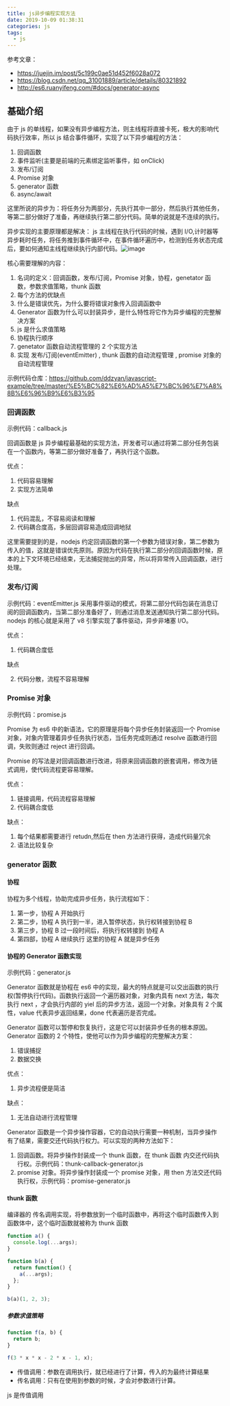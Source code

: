 ```yaml
---
title: js异步编程实现方法
date: 2019-10-09 01:38:31
categories: js
tags:
  - js
---
```


参考文章：

- https://juejin.im/post/5c199c0ae51d452f6028a072
- https://blog.csdn.net/qq_31001889/article/details/80321892
- http://es6.ruanyifeng.com/#docs/generator-async

## 基础介绍

由于 js 的单线程，如果没有异步编程方法，则主线程将直接卡死，极大的影响代码执行效率，所以 js 结合事件循环，实现了以下异步编程的方法：

1. 回调函数
2. 事件监听(主要是前端的元素绑定监听事件，如 onClick)
3. 发布/订阅
4. Promise 对象
5. generator 函数
6. async/await

这里所说的异步为：将任务分为两部分，先执行其中一部分，然后执行其他任务，等第二部分做好了准备，再继续执行第二部分代码。简单的说就是不连续的执行。

异步实现的主要原理都是解决： js 主线程在执行代码的时候，遇到 I/O,计时器等异步耗时任务，将任务推到事件循环中，在事件循环遍历中，检测到任务状态完成后，要如何通知主线程继续执行内部代码。![image](http://www.runoob.com/wp-content/uploads/2015/09/event_loop.jpg)

核心需要理解的内容：

1. 名词的定义：回调函数，发布/订阅，Promise 对象，协程，genetator 函数，参数求值策略，thunk 函数
2. 每个方法的优缺点
3. 什么是错误优先，为什么要将错误对象传入回调函数中
4. Generator 函数为什么可以封装异步，是什么特性将它作为异步编程的完整解决方案
5. js 是什么求值策略
6. 协程执行顺序
7. genetator 函数自动流程管理的 2 个实现方法
8. 实现 发布/订阅(eventEmitter) , thunk 函数的自动流程管理 , promise 对象的自动流程管理

示例代码仓库：https://github.com/ddzyan/javascript-example/tree/master/%E5%BC%82%E6%AD%A5%E7%BC%96%E7%A8%8B%E6%96%B9%E6%B3%95

<!--more-->

### 回调函数

示例代码：callback.js

回调函数是 js 异步编程最基础的实现方法，开发者可以通过将第二部分任务包装在一个函数内，等第二部分做好准备了，再执行这个函数。

优点：

1. 代码容易理解
2. 实现方法简单

缺点

1. 代码混乱，不容易阅读和理解
2. 代码耦合度高，多层回调容易造成回调地狱

这里需要提到的是，nodejs 约定回调函数的第一个参数为错误对象，第二参数为传入的值，这就是错误优先原则。原因为代码在执行第二部分的回调函数时候，原本的上下文环境已经结束，无法捕捉抛出的异常，所以将异常传入回调函数，进行处理。

### 发布/订阅

示例代码：eventEmitter.js
采用事件驱动的模式，将第二部分代码包装在消息订阅的回调函数内，当第二部分准备好了，则通过消息发送通知执行第二部分代码。nodejs 的核心就是采用了 v8 引擎实现了事件驱动，异步非堵塞 I/O。

优点：

1. 代码耦合度低

缺点

2. 代码分散，流程不容易理解

### Promise 对象

示例代码：promise.js

Promise 为 es6 中的新语法，它的原理是将每个异步任务封装返回一个 Promise 对象，对象内管理着异步任务执行状态，当任务完成则通过 resolve 函数进行回调，失败则通过 reject 进行回调。

Promise 的写法是对回调函数进行改进，将原来回调函数的嵌套调用，修改为链式调用，使代码流程更容易理解。

优点：

1. 链接调用，代码流程容易理解
2. 代码耦合度低

缺点：

1. 每个结果都需要进行 retudn,然后在 then 方法进行获得，造成代码量冗余
2. 语法比较复杂

### generator 函数

#### 协程

协程为多个线程，协助完成异步任务，执行流程如下：

1. 第一步，协程 A 开始执行
2. 第二步，协程 A 执行到一半，进入暂停状态，执行权转接到协程 B
3. 第三步，协程 B 过一段时间后，将执行权转接到 协程 A
4. 第四部，协程 A 继续执行
   这里的协程 A 就是异步任务

#### 协程的 Generator 函数实现

示例代码：generator.js

Generator 函数就是协程在 es6 中的实现，最大的特点就是可以交出函数的执行权(暂停执行代码)。函数执行返回一个遍历器对象，对象内具有 next 方法，每次执行 next ，才会执行内部的 yiel 后的异步方法，返回一个对象。对象具有 2 个属性，value 代表异步返回结果，done 代表遍历是否完成。

Generator 函数可以暂停和恢复执行，这是它可以封装异步任务的根本原因。
Generator 函数的 2 个特性，使他可以作为异步编程的完整解决方案：

1. 错误捕捉
2. 数据交换

优点：

1. 异步流程便是简洁

缺点：

1. 无法自动进行流程管理

Generator 函数是一个异步操作容器，它的自动执行需要一种机制，当异步操作有了结果，需要交还代码执行权力。可以实现的两种方法如下：

1. 回调函数。将异步操作封装成一个 thunk 函数，在 thunk 函数 内交还代码执行权。示例代码：thunk-callback-generator.js
2. promise 对象。将异步操作封装成一个 promise 对象，用 then 方法交还代码执行权，示例代码：promise-generator.js

#### thunk 函数

编译器的 传名调用实现，将参数放到一个临时函数中，再将这个临时函数传入到函数体中，这个临时函数就被称为 thunk 函数

```js
function a() {
  console.log(...args);
}

function b(a) {
  return function() {
    a(...args);
  };
}

b(a)(1, 2, 3);
```

##### 参数求值策略

```js
function f(a, b) {
  return b;
}

f(3 * x * x - 2 * x - 1, x);
```

- 传值调用：参数在调用执行，就已经进行了计算，传入的为最终计算结果
- 传名调用：只有在使用到参数的时候，才会对参数进行计算。

js 是传值调用
